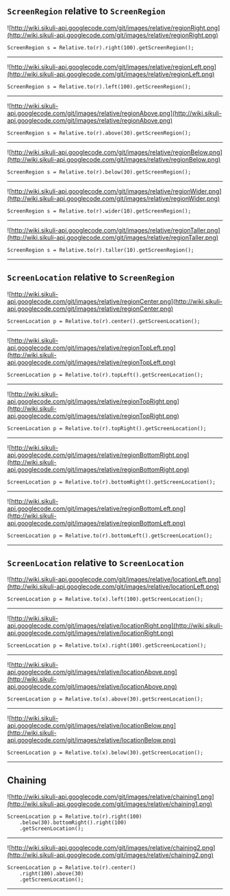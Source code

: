 ## `ScreenRegion` relative to `ScreenRegion` ##

![http://wiki.sikuli-api.googlecode.com/git/images/relative/regionRight.png](http://wiki.sikuli-api.googlecode.com/git/images/relative/regionRight.png)
```
ScreenRegion s = Relative.to(r).right(100).getScreenRegion();
```


---


![http://wiki.sikuli-api.googlecode.com/git/images/relative/regionLeft.png](http://wiki.sikuli-api.googlecode.com/git/images/relative/regionLeft.png)

```
ScreenRegion s = Relative.to(r).left(100).getScreenRegion();
```

---

![http://wiki.sikuli-api.googlecode.com/git/images/relative/regionAbove.png](http://wiki.sikuli-api.googlecode.com/git/images/relative/regionAbove.png)

```
ScreenRegion s = Relative.to(r).above(30).getScreenRegion();
```

---

![http://wiki.sikuli-api.googlecode.com/git/images/relative/regionBelow.png](http://wiki.sikuli-api.googlecode.com/git/images/relative/regionBelow.png)

```
ScreenRegion s = Relative.to(r).below(30).getScreenRegion();
```

---

![http://wiki.sikuli-api.googlecode.com/git/images/relative/regionWider.png](http://wiki.sikuli-api.googlecode.com/git/images/relative/regionWider.png)

```
ScreenRegion s = Relative.to(r).wider(10).getScreenRegion();
```

---

![http://wiki.sikuli-api.googlecode.com/git/images/relative/regionTaller.png](http://wiki.sikuli-api.googlecode.com/git/images/relative/regionTaller.png)

```
ScreenRegion s = Relative.to(r).taller(10).getScreenRegion();
```

---

## `ScreenLocation` relative to `ScreenRegion` ##

![http://wiki.sikuli-api.googlecode.com/git/images/relative/regionCenter.png](http://wiki.sikuli-api.googlecode.com/git/images/relative/regionCenter.png)

```
ScreenLocation p = Relative.to(r).center().getScreenLocation();
```

---


![http://wiki.sikuli-api.googlecode.com/git/images/relative/regionTopLeft.png](http://wiki.sikuli-api.googlecode.com/git/images/relative/regionTopLeft.png)

```
ScreenLocation p = Relative.to(r).topLeft().getScreenLocation();
```

---

![http://wiki.sikuli-api.googlecode.com/git/images/relative/regionTopRight.png](http://wiki.sikuli-api.googlecode.com/git/images/relative/regionTopRight.png)

```
ScreenLocation p = Relative.to(r).topRight().getScreenLocation();
```

---

![http://wiki.sikuli-api.googlecode.com/git/images/relative/regionBottomRight.png](http://wiki.sikuli-api.googlecode.com/git/images/relative/regionBottomRight.png)

```
ScreenLocation p = Relative.to(r).bottomRight().getScreenLocation();
```

---

![http://wiki.sikuli-api.googlecode.com/git/images/relative/regionBottomLeft.png](http://wiki.sikuli-api.googlecode.com/git/images/relative/regionBottomLeft.png)

```
ScreenLocation p = Relative.to(r).bottomLeft().getScreenLocation();
```

---

## `ScreenLocation` relative to `ScreenLocation` ##

![http://wiki.sikuli-api.googlecode.com/git/images/relative/locationLeft.png](http://wiki.sikuli-api.googlecode.com/git/images/relative/locationLeft.png)

```
ScreenLocation p = Relative.to(x).left(100).getScreenLocation();
```

---

![http://wiki.sikuli-api.googlecode.com/git/images/relative/locationRight.png](http://wiki.sikuli-api.googlecode.com/git/images/relative/locationRight.png)

```
ScreenLocation p = Relative.to(x).right(100).getScreenLocation();
```

---

![http://wiki.sikuli-api.googlecode.com/git/images/relative/locationAbove.png](http://wiki.sikuli-api.googlecode.com/git/images/relative/locationAbove.png)

```
ScreenLocation p = Relative.to(x).above(30).getScreenLocation();
```

---

![http://wiki.sikuli-api.googlecode.com/git/images/relative/locationBelow.png](http://wiki.sikuli-api.googlecode.com/git/images/relative/locationBelow.png)

```
ScreenLocation p = Relative.to(x).below(30).getScreenLocation();
```

---

## Chaining ##

![http://wiki.sikuli-api.googlecode.com/git/images/relative/chaining1.png](http://wiki.sikuli-api.googlecode.com/git/images/relative/chaining1.png)

```
ScreenLocation p = Relative.to(r).right(100)
	.below(30).bottomRight().right(100)
	.getScreenLocation();
```

---

![http://wiki.sikuli-api.googlecode.com/git/images/relative/chaining2.png](http://wiki.sikuli-api.googlecode.com/git/images/relative/chaining2.png)

```
ScreenLocation p = Relative.to(r).center()
	.right(100).above(30)
	.getScreenLocation();
```

---


